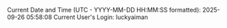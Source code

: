 Current Date and Time (UTC - YYYY-MM-DD HH:MM:SS formatted): 2025-09-26 05:58:08
Current User's Login: luckyaiman

